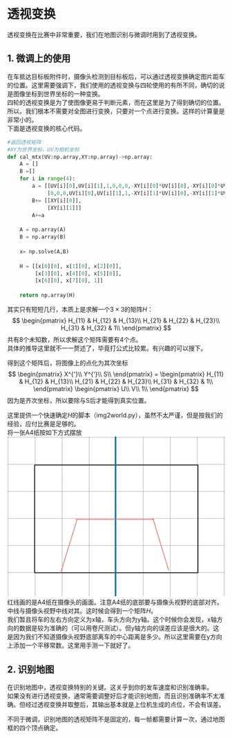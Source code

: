 # 透视变换
透视变换在比赛中非常重要，我们在地图识别与微调时用到了透视变换。
## 1. 微调上的使用
在车抵达目标板附件时，摄像头检测到目标板后，可以通过透视变换确定图片距车的位置。这里需要强调下，我们使用的透视变换与四轮使用的有所不同，确切的说是图像坐标到世界坐标的一种变换。    
四轮的透视变换是为了使图像更易于判断元素，而在这里是为了得到确切的位置。所以，我们根本不需要对全图进行变换，只要对一个点进行变换。这样的计算量是非常小的。  
下面是透视变换的核心代码。
```python
#返回透视矩阵
#XY为世界坐标，UV为相机坐标
def cal_mtx(UV:np.array,XY:np.array)->np.array:
    A = []
    B =[]
    for i in range(4):
        a = [[UV[i][0],UV[i][1],1,0,0,0,-XY[i][0]*UV[i][0],-XY[i][0]*UV[i][1]],
             [0,0,0,UV[i][0],UV[i][1],1,-XY[i][1]*UV[i][0],-XY[i][1]*UV[i][1]]]
        B+= [[XY[i][0]],
             [XY[i][1]]]
        A+=a

    A = np.array(A)
    B = np.array(B)

    x= np.solve(A,B)

    H = [[x[0][0], x[1][0], x[2][0]],
         [x[3][0], x[4][0], x[5][0]],
         [x[6][0], x[7][0], 1]]

    return np.array(H)
```
其实只有短短几行，本质上是求解一个$3\times3$的矩阵$H$：
$$                  
  \begin{pmatrix} 
    H_{11} & H_{12} & H_{13}\\  
    H_{21} & H_{22} & H_{23}\\  
    H_{31} & H_{32} & 1\\
  \end{pmatrix}              
$$
共有8个未知数，所以求解这个矩阵需要有4个点。    
具体的推导这里就不一一赘述了，毕竟打公式比较累。有兴趣的可以搜下。  

得到这个矩阵后，将图像上的点化为其次坐标
$$
  \begin{pmatrix} 
    X^{'}\\
    Y^{'}\\
    S\\
  \end{pmatrix} =
  \begin{pmatrix} 
    H_{11} & H_{12} & H_{13}\\  
    H_{21} & H_{22} & H_{23}\\  
    H_{31} & H_{32} & 1\\
  \end{pmatrix}   
  \begin{pmatrix} 
    U\\
    V\\
    1\\
  \end{pmatrix}   
$$
因为是齐次坐标，所以要除与S后才能得到真实位置。

这里提供一个快速确定$H$的脚本（img2world.py），虽然不太严谨，但是按我们的经验，应付比赛是足够的。   
将一张A4纸按如下方式摆放  
![使用方法](./使用方法.jpg)    
红线画的是A4纸在摄像头的画面。注意A4纸的底部要与摄像头视野的底部对齐。中线与摄像头视野中线对其。这时候会得到一个矩阵$H$。   
我们暂且将车的左右方向定义为x轴，车头方向为y轴。这个时候你会发现，x轴方向的数据是较为准确的（可以用卷尺测试）。但y轴方向的误差应该是很大的。这是因为我们不知道摄像头视野底部离车的中心距离是多少。所以这里需要在y方向上添加一个平移常数。这里用手测一下就好了。
## 2. 识别地图
在识别地图中，透视变换特别的关键。这关乎到你的发车速度和识别准确率。    
如果没有进行透视变换，通常需要调整好后才能识别地图，而且识别准确率不太准确。但经过透视变换并取整后，其输出基本就是上位机生成的点位，不会有误差。  

不同于微调，识别地图的透视矩阵不是固定的，每一帧都需要计算一次，通过地图框的四个顶点确定。


